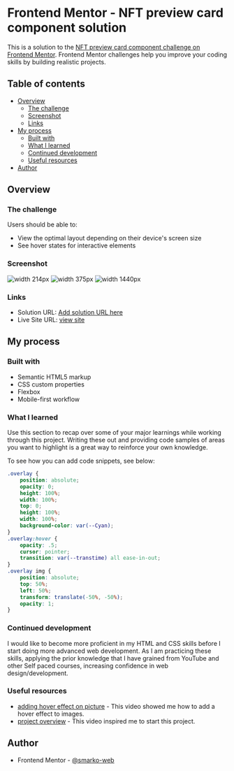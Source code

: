 # Frontend Mentor - NFT preview card component solution

This is a solution to the [NFT preview card component challenge on Frontend Mentor](https://www.frontendmentor.io/challenges/nft-preview-card-component-SbdUL_w0U). Frontend Mentor challenges help you improve your coding skills by building realistic projects. 

## Table of contents

- [Overview](#overview)
  - [The challenge](#the-challenge)
  - [Screenshot](#screenshot)
  - [Links](#links)
- [My process](#my-process)
  - [Built with](#built-with)
  - [What I learned](#what-i-learned)
  - [Continued development](#continued-development)
  - [Useful resources](#useful-resources)
- [Author](#author)



## Overview

### The challenge

Users should be able to:

- View the optimal layout depending on their device's screen size
- See hover states for interactive elements

### Screenshot

![width 214px](screenshots/214.png)
![width 375px](screenshots/375.png)
![width 1440px](screenshots/1440.png)




### Links

- Solution URL: [Add solution URL here](https://your-solution-url.com)
- Live Site URL: [view site](https://smarko-web.github.io/nft_preview_card_component_main/)

## My process

### Built with

- Semantic HTML5 markup
- CSS custom properties
- Flexbox
- Mobile-first workflow

### What I learned

Use this section to recap over some of your major learnings while working through this project. Writing these out and providing code samples of areas you want to highlight is a great way to reinforce your own knowledge.

To see how you can add code snippets, see below:

```css
.overlay {
    position: absolute;
    opacity: 0;
    height: 100%;
    width: 100%;
    top: 0;
    height: 100%;
    width: 100%;
    background-color: var(--Cyan);
}
.overlay:hover {
    opacity: .5;
    cursor: pointer;
    transition: var(--transtime) all ease-in-out;
}
.overlay img {
    position: absolute;
    top: 50%;
    left: 50%;
    transform: translate(-50%, -50%);
    opacity: 1;
}
```

### Continued development

I would like to become more proficient in my HTML and CSS skills before I start doing more advanced web development. As I am practicing these skills, applying the prior knowledge that I have grained from YouTube and other Self paced courses, increasing confidence in web design/development.

### Useful resources

- [adding hover effect on picture](https://www.youtube.com/watch?v=exb2ab72Xhs&t=431s) - This video showed me how to add a hover effect to images. 
- [project overview](https://www.youtube.com/watch?v=88aBN3N45WA) - This video inspired me to start this project.

## Author

- Frontend Mentor - [@smarko-web](https://www.frontendmentor.io/profile/smarko-web)


